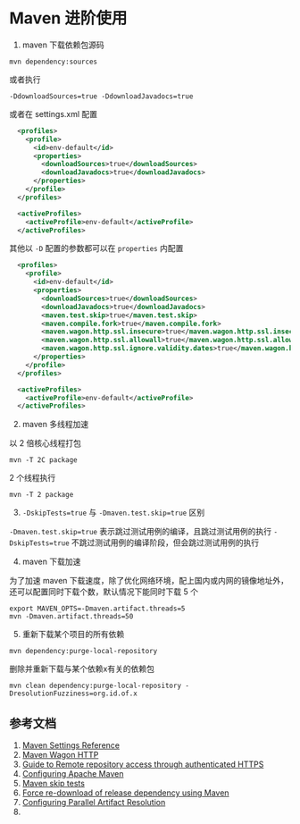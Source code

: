 # Maven 进阶使用

1. maven 下载依赖包源码

```
mvn dependency:sources
```

或者执行 
```
-DdownloadSources=true -DdownloadJavadocs=true
```

或者在 settings.xml 配置

```xml
  <profiles>
    <profile>
      <id>env-default</id>
      <properties>
        <downloadSources>true</downloadSources>
        <downloadJavadocs>true</downloadJavadocs>
      </properties>
    </profile>
  </profiles>

  <activeProfiles>
    <activeProfile>env-default</activeProfile>
  </activeProfiles>
```

其他以 `-D` 配置的参数都可以在 `properties` 内配置

```xml
  <profiles>
    <profile>
      <id>env-default</id>
      <properties>
        <downloadSources>true</downloadSources>
        <downloadJavadocs>true</downloadJavadocs>
        <maven.test.skip>true</maven.test.skip>
        <maven.compile.fork>true</maven.compile.fork>
        <maven.wagon.http.ssl.insecure>true</maven.wagon.http.ssl.insecure>
        <maven.wagon.http.ssl.allowall>true</maven.wagon.http.ssl.allowall>
        <maven.wagon.http.ssl.ignore.validity.dates>true</maven.wagon.http.ssl.ignore.validity.dates>
      </properties>
    </profile>
  </profiles>

  <activeProfiles>
    <activeProfile>env-default</activeProfile>
  </activeProfiles>
```

2. maven 多线程加速

以 2 倍核心线程打包
```
mvn -T 2C package
```

2 个线程执行
```
mvn -T 2 package
```

3. `-DskipTests=true` 与 `-Dmaven.test.skip=true` 区别

`-Dmaven.test.skip=true` 表示跳过测试用例的编译，且跳过测试用例的执行
`-DskipTests=true` 不跳过测试用例的编译阶段，但会跳过测试用例的执行

4. maven 下载加速

为了加速 maven 下载速度，除了优化网络环境，配上国内或内网的镜像地址外，还可以配置同时下载个数，默认情况下能同时下载 5 个

```
export MAVEN_OPTS=-Dmaven.artifact.threads=5
mvn -Dmaven.artifact.threads=50
```


5. 重新下载某个项目的所有依赖

```
mvn dependency:purge-local-repository
```

删除并重新下载与某个依赖x有关的依赖包
```
mvn clean dependency:purge-local-repository -DresolutionFuzziness=org.id.of.x
```

## 参考文档

1. [Maven Settings Reference](https://maven.apache.org/settings.html)
2. [Maven Wagon HTTP](https://maven.apache.org/wagon/wagon-providers/wagon-http/)
3. [Guide to Remote repository access through authenticated HTTPS](https://maven.apache.org/guides/mini/guide-repository-ssl.html)
4. [Configuring Apache Maven](https://maven.apache.org/configure.html)
5. [Maven skip tests](https://stackoverflow.com/questions/24727536/maven-skip-tests)
6. [Force re-download of release dependency using Maven](https://stackoverflow.com/questions/7959499/force-re-download-of-release-dependency-using-maven)
7. [Configuring Parallel Artifact Resolution](https://maven.apache.org/guides/mini/guide-configuring-maven.html#configuring-parallel-artifact-resolution)
8. []()